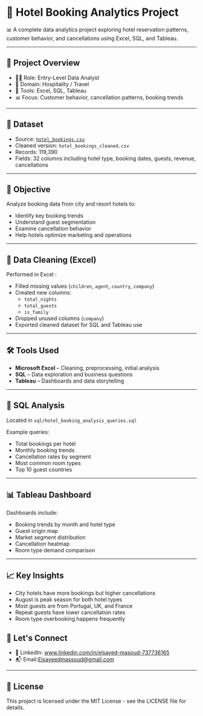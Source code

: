 # 🏨 Hotel Booking Analytics Project

📊 A complete data analytics project exploring hotel reservation patterns, customer behavior, and cancellations using Excel, SQL, and Tableau.

---

## 📌 Project Overview

- 👨‍💼 Role: Entry-Level Data Analyst  
- 🏨 Domain: Hospitality / Travel  
- 🧰 Tools: Excel, SQL, Tableau  
- 📊 Focus: Customer behavior, cancellation patterns, booking trends  

---

## 📁 Dataset

- Source: [`hotel_bookings.csv`](https://www.kaggle.com/datasets/jessemostipak/hotel-booking-demand)  
- Cleaned version: `hotel_bookings_cleaned.csv`  
- Records: 119,390  
- Fields: 32 columns including hotel type, booking dates, guests, revenue, cancellations

---

## 🎯 Objective

Analyze booking data from city and resort hotels to:
- Identify key booking trends
- Understand guest segmentation
- Examine cancellation behavior
- Help hotels optimize marketing and operations

---

## 🧹 Data Cleaning (Excel)

Performed in Excel :
- Filled missing values (`children`, `agent`, `country`, `company`)
- Created new columns:
  - `total_nights`
  - `total_guests`
  - `is_family`
- Dropped unused columns (`company`)
- Exported cleaned dataset for SQL and Tableau use

---

## 🛠 Tools Used

- **Microsoft Excel** – Cleaning, preprocessing, initial analysis  
- **SQL** – Data exploration and business questions  
- **Tableau** – Dashboards and data storytelling

---

## 🧾 SQL Analysis

Located in `sql/hotel_booking_analysis_queries.sql`

Example queries:
- Total bookings per hotel
- Monthly booking trends
- Cancellation rates by segment
- Most common room types
- Top 10 guest countries

---

## 📊 Tableau Dashboard

Dashboards include:
- Booking trends by month and hotel type
- Guest origin map
- Market segment distribution
- Cancellation heatmap
- Room type demand comparison

---

## 📈 Key Insights

- City hotels have more bookings but higher cancellations  
- August is peak season for both hotel types  
- Most guests are from Portugal, UK, and France  
- Repeat guests have lower cancellation rates  
- Room type overbooking happens frequently  



## 🤝 Let's Connect

- 💼 LinkedIn: www.linkedin.com/in/elsayed-masoud-737736165  
- 📬 Email:Elsayeedmassoud@gmail.com  

---

## 🧾 License

This project is licensed under the MIT License - see the LICENSE file for details.
